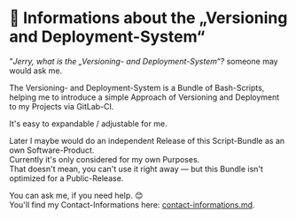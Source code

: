 # 💬 Informations about the „Versioning and Deployment-System“

"*Jerry, what is the „Versioning- and Deployment-System“?* someone may would ask me.

The Versioning- and Deployment-System is a Bundle of Bash-Scripts, helping me to introduce a simple Approach of 
Versioning and Deployment to my Projects via GitLab-CI.

It's easy to expandable / adjustable for me.

Later I maybe would do an independent Release of this Script-Bundle as an own Software-Product.<br />
Currently it's only considered for my own Purposes.<br />
That doesn't mean, you can't use it right away — but this Bundle isn't optimized for a Public-Release.

You can ask me, if you need help. 😊<br />
You'll find my Contact-Informations here: [contact-informations.md](../contact-informations.md).